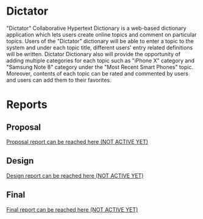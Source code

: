 # Dictator
"Dictator" Collaborative Hypertext Dictionary is a web-based dictionary application which lets users create online topics and comment on particular topics. Users of the "Dictator" dictionary will be able to enter a topic to the system and under each topic title, different users' entry related definitions will be written. Dictator Dictionary also will provide the opportunity of adding multiple categories for each topic such as "iPhone X" category and "Samsung Note 8" category under the "Most Recent Smart Phones" topic. Moreover, contents of each topic can be rated and commented by users and users can add them to their favorites.
# Reports
## Proposal
[Proposal report can be reached here (NOT ACTIVE YET)](www.google.com)
## Design
[Design report can be reached here (NOT ACTIVE YET)](www.google.com)
## Final
[Final report can be reached here (NOT ACTIVE YET)](www.google.com)
